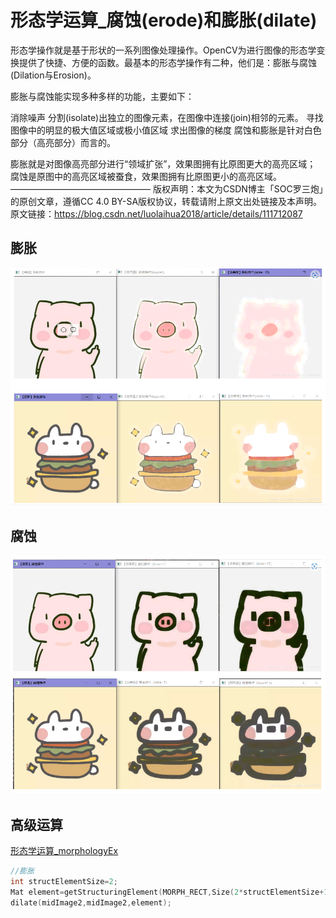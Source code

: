 # 形态学运算_腐蚀(erode)和膨胀(dilate)

形态学操作就是基于形状的一系列图像处理操作。OpenCV为进行图像的形态学变换提供了快捷、方便的函数。最基本的形态学操作有二种，他们是：膨胀与腐蚀(Dilation与Erosion)。

膨胀与腐蚀能实现多种多样的功能，主要如下：

消除噪声
分割(isolate)出独立的图像元素，在图像中连接(join)相邻的元素。
寻找图像中的明显的极大值区域或极小值区域
求出图像的梯度
腐蚀和膨胀是针对白色部分（高亮部分）而言的。

膨胀就是对图像高亮部分进行“领域扩张”，效果图拥有比原图更大的高亮区域；
腐蚀是原图中的高亮区域被蚕食，效果图拥有比原图更小的高亮区域。
————————————————
版权声明：本文为CSDN博主「SOC罗三炮」的原创文章，遵循CC 4.0 BY-SA版权协议，转载请附上原文出处链接及本声明。
原文链接：https://blog.csdn.net/luolaihua2018/article/details/111712087

## 膨胀
![](_attachments/old/2022-07-27-02-53-57.png)

## 腐蚀
![](_attachments/old/2022-07-27-02-54-20.png)

## 高级运算
[形态学运算_morphologyEx](形态学运算_morphologyEx.md)

```cpp
//膨胀
int structElementSize=2;
Mat element=getStructuringElement(MORPH_RECT,Size(2*structElementSize+1,2*structElementSize+1),Point(structElementSize,structElementSize));
dilate(midImage2,midImage2,element);
```